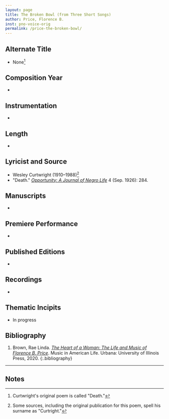 ```yaml
---
layout: page
title: The Broken Bowl (from Three Short Songs)
author: Price, Florence B.
inst: pno-voice-orig
permalink: /price-the-broken-bowl/
---
```


## Alternate Title
- None[^fn1]

## Composition Year
- 

## Instrumentation
- 

## Length
- 

## Lyricist and Source
- Wesley Curtwright (1910&ndash;1988)[^fn2]
- "Death." [*Opportunity: A Journal of Negro Life*](https://books.google.com/books?id=Wf0qAAAAMAA) 4 (Sep. 1926): 284.

## Manuscripts
- 

## Premiere Performance
- 

## Published Editions
- 

## Recordings
- 

## Thematic Incipits
- In progress

## Bibliography
1. Brown, Rae Linda. <a href="https://www.worldcat.org/title/1122800180" target="_blank">*The Heart of a Woman: The Life and Music of Florence B. Price*</a>. Music in American Life. Urbana: University of Illinois Press, 2020.
{:.bibliography}

---
## Notes
[^fn1]: Curtwright's original poem is called "Death."
[^fn2]: Some sources, including the original publication for this poem, spell his surname as "Curtright."
